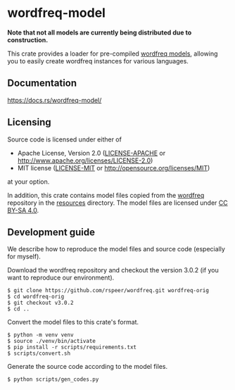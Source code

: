 # wordfreq-model

**Note that not all models are currently being distributed due to construction.**

This crate provides a loader for pre-compiled [wordfreq models](https://github.com/rspeer/wordfreq/tree/v3.0.2#sources-and-supported-languages),
allowing you to easily create wordfreq instances for various languages.

## Documentation

https://docs.rs/wordfreq-model/

## Licensing

Source code is licensed under either of

 * Apache License, Version 2.0
   ([LICENSE-APACHE](../LICENSE-APACHE) or http://www.apache.org/licenses/LICENSE-2.0)
 * MIT license
   ([LICENSE-MIT](../LICENSE-MIT) or http://opensource.org/licenses/MIT)

at your option.

In addition, this crate contains model files copied from the [wordfreq](https://github.com/rspeer/wordfreq) repository in the [resources](resources) directory.
The model files are licensed under [CC BY-SA 4.0](https://creativecommons.org/licenses/by-sa/4.0/).

## Development guide

We describe how to reproduce the model files and source code (especially for myself).

Download the wordfreq repository and checkout the version 3.0.2 (if you want to reproduce our environment).

```shell
$ git clone https://github.com/rspeer/wordfreq.git wordfreq-orig
$ cd wordfreq-orig
$ git checkout v3.0.2
$ cd ..
```

Convert the model files to this crate's format.

```shell
$ python -m venv venv
$ source ./venv/bin/activate
$ pip install -r scripts/requirements.txt
$ scripts/convert.sh
```

Generate the source code according to the model files.

```shell
$ python scripts/gen_codes.py
```
